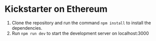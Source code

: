 # Kickstarter on Ethereum

1. Clone the repository and run the command `npm install` to install the dependencies. 
2. Run `npm run dev` to start the development server on localhost:3000